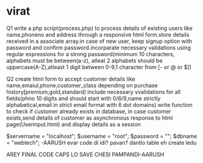 # virat


Q1
write a php script(process.php)  to process details of existing users like name,phoneno and address through a responsive html form.store details received in a associate array.in case of new user, keep signup option with password and confirm password.incorparate necessary validations using regular expressions for a strong password(minimum 10 characters, alphabets must be between(a-z), atleat 2 alphabets should be uppercase(A-Z),atleast 1 digit between 0-9,1 character from [- or @ or $])

Q2
create html form to accept customer details like name,emaiul,phone,customer_class depending on purchase history[premium,gold,standard] include necessary vvalidations for all fields(phno 10 digits and should start with 0/6/9,name strictly alphabetical,email in strict email format with 6 dot domains) write function to check if customer already exists in database, in case customer exists,send details of customer as asynchronous response to html page(Userinput.html) and display details as a session



$servername = "localhost";
$username = "root";
$password = "";
$dbname = "webtech";
-AARUSH
evar code di idi? pavan? dantlo table eh create ledu

AREY FINAL CODE CAPS LO SAVE CHESI PAMPANDI-AARUSH

